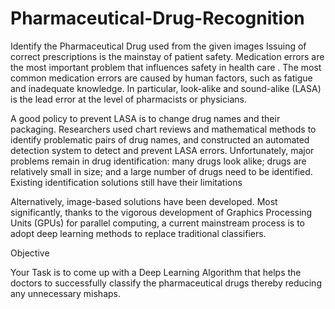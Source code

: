 # Pharmaceutical-Drug-Recognition
Identify the Pharmaceutical Drug used from the given images
Issuing of correct prescriptions is the mainstay of patient safety. Medication errors are the most important problem that influences safety in health care . The most common medication errors are caused by human factors, such as fatigue and inadequate knowledge. In particular, look-alike and sound-alike (LASA) is the lead error at the level of pharmacists or physicians.

 

A good policy to prevent LASA is to change drug names and their packaging. Researchers used chart reviews and mathematical methods to identify problematic pairs of drug names, and constructed an automated detection system to detect and prevent LASA errors. Unfortunately, major problems remain in drug identification: many drugs look alike; drugs are relatively small in size; and a large number of drugs need to be identified. Existing identification solutions still have their limitations 

 

Alternatively, image-based solutions have been developed. Most significantly, thanks to the vigorous development of Graphics Processing Units (GPUs) for parallel computing, a current mainstream process is to adopt deep learning methods to replace traditional classifiers.

 

Objective

 

Your Task is to come up with a Deep Learning Algorithm that helps the doctors to successfully classify the pharmaceutical drugs thereby reducing any unnecessary mishaps.
